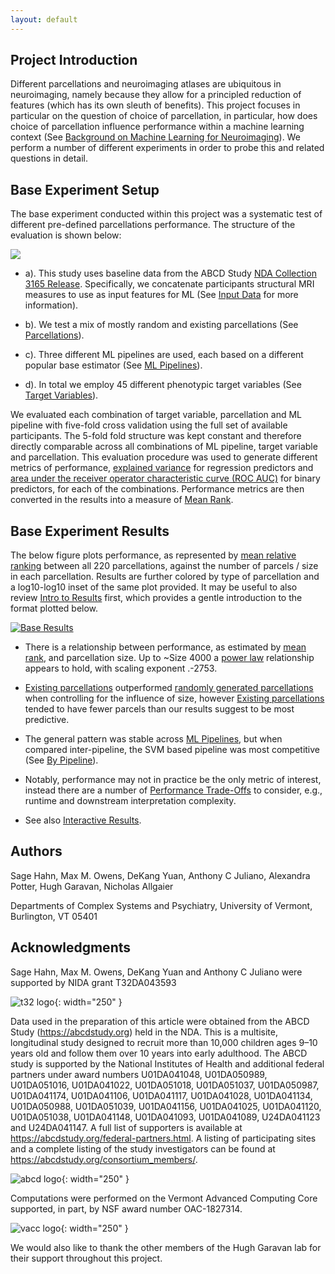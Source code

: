 ```yaml
---
layout: default
---
```


## Project Introduction

Different parcellations and neuroimaging atlases are ubiquitous in neuroimaging, namely because they allow for a principled
reduction of features (which has its own sleuth of benefits). This project focuses in particular on the question of
choice of parcellation, in particular, how does choice of parcellation influence performance
within a machine learning context (See [Background on Machine Learning for Neuroimaging](./ml_neuroimaging.html)). We
perform a number of different experiments in order to probe this and related questions in detail.

## Base Experiment Setup

The base experiment conducted within this project was a systematic test of different pre-defined parcellations performance.
The structure of the evaluation is shown below:

<img src="https://raw.githubusercontent.com/sahahn/Parcs_Project/master/analyze/Figures/Figure1.png" usemap="#image-map">

<map name="image-map">
    <area target="" alt="Input Data" title="Input Data" href="./input_data.html" coords="0,0,976,146" shape="rect">
    <area target="" alt="Parcellations" title="Parcellations" href="./parcellations.html" coords="370,37,225,16" shape="rect">
</map>

- a). This study uses baseline data from the ABCD Study [NDA Collection 3165 Release](https://collection3165.readthedocs.io/en/stable/).
Specifically, we concatenate participants structural MRI measures to use as input features for ML (See [Input Data](./input_data.html) for more information).

- b). We test a mix of mostly random and existing parcellations (See [Parcellations](./parcellations.html)).

- c). Three different ML pipelines are used, each based on a different popular base estimator (See [ML Pipelines](./ml_pipelines.html)).

- d). In total we employ 45 different phenotypic target variables (See [Target Variables](./variables.html)).

We evaluated each combination of target variable, parcellation and ML pipeline with five-fold
cross validation using the full set of available participants. The 5-fold fold structure was kept
constant and therefore directly comparable across all combinations of ML pipeline, target variable and parcellation. 
This evaluation procedure was used to generate different metrics of performance,
[explained variance](https://scikit-learn.org/stable/modules/model_evaluation.html#explained-variance-score)
for regression predictors and
[area under the receiver operator characteristic curve (ROC AUC)](https://scikit-learn.org/stable/modules/model_evaluation.html#roc-metrics)
for binary predictors, for each of the combinations.
Performance metrics are then converted in the results into a measure of [Mean Rank](./results_intro#mean-rank).

## Base Experiment Results

The below figure plots performance, as represented by [mean relative ranking](./results_intro#mean-rank)
between all 220 parcellations, against the number of parcels / size in each parcellation.
Results are further colored by type of parcellation and a log10-log10 inset
of the same plot provided. It may be useful to also review [Intro to Results](./results_intro.html) first, which
provides a gentle introduction to the format plotted below.

[![Base Results](https://raw.githubusercontent.com/sahahn/Parcs_Project/master/analyze/Figures/Figure2.png)](./interactive1.html)

- There is a relationship between performance, as estimated by [mean rank](./results_intro#mean-rank), and parcellation size.
  Up to ~Size 4000 a [power law](./estimate_powerlaw.html) relationship appears to hold, with scaling exponent .-2753.
  
- [Existing parcellations](./parcellations#existing-parcellations) outperformed [randomly generated parcellations](./parcellations#random-parcellations)
  when controlling for the influence of size, however [Existing parcellations](./parcellations#existing-parcellations) tended to have fewer parcels 
  than our results suggest to be most predictive.

- The general pattern was stable across [ML Pipelines](./ml_pipelines.html), but when compared inter-pipeline,
  the SVM based pipeline was most competitive (See [By Pipeline](./by_pipeline.html)).

- Notably, performance may not in practice be the only metric of interest,
  instead there are a number of [Performance Trade-Offs](./trade_offs.html) to consider, e.g.,
  runtime and downstream interpretation complexity.

- See also [Interactive Results](./results.html).



## Authors

Sage Hahn, Max M. Owens, DeKang Yuan, Anthony C Juliano, Alexandra Potter, Hugh Garavan, Nicholas Allgaier

Departments of Complex Systems and Psychiatry, University of Vermont, Burlington, VT 05401
 

## Acknowledgments 

Sage Hahn, Max M. Owens, DeKang Yuan and Anthony C Juliano were supported by NIDA grant T32DA043593

![t32 logo](https://raw.githubusercontent.com/sahahn/Parcs_Project/master/data/t32_logo.png){: width="250" }

Data used in the preparation of this article were obtained from the ABCD Study (https://abcdstudy.org) held in the NDA. This is a multisite, longitudinal study designed to recruit more than 10,000 children ages 9–10 years old and follow them over 10 years into early adulthood. The ABCD study is supported by the National Institutes of Health and additional federal partners under award numbers U01DA041048, U01DA050989, U01DA051016, U01DA041022, U01DA051018, U01DA051037, U01DA050987, U01DA041174, U01DA041106, U01DA041117, U01DA041028, U01DA041134, U01DA050988, U01DA051039, U01DA041156, U01DA041025, U01DA041120, U01DA051038, U01DA041148, U01DA041093, U01DA041089, U24DA041123 and U24DA041147. A full list of supporters is available at https://abcdstudy.org/federal-partners.html. A listing of participating sites and a complete listing of the study investigators can be found at https://abcdstudy.org/consortium_members/.

![abcd logo](https://raw.githubusercontent.com/sahahn/Parcs_Project/master/data/abcd-study-logo.png){: width="250" }

Computations were performed on the Vermont Advanced Computing Core supported, in part, by NSF award number OAC-1827314.

![vacc logo](https://raw.githubusercontent.com/sahahn/Parcs_Project/master/data/vacc_logo.jpg){: width="250" }

We would also like to thank the other members of the Hugh Garavan lab for their support throughout this project.